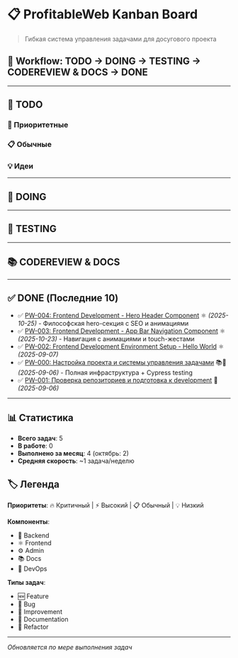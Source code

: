 # 📋 ProfitableWeb Kanban Board

> Гибкая система управления задачами для досугового проекта

## 🔄 Workflow: TODO → DOING → TESTING → CODEREVIEW & DOCS → DONE

---

## 📝 TODO

### 🚀 Приоритетные

<!-- Приоритетные задачи -->

### 📋 Обычные

<!-- Приоритетные задачи -->

### 💡 Идеи

<!-- Идеи для будущей реализации -->

---

## 🔨 DOING

<!-- Задачи в работе -->

---

## 🧪 TESTING

<!-- Задачи на тестировании -->

---

## 📚 CODEREVIEW & DOCS

<!-- Задачи на ревью и документировании -->

---

## ✅ DONE (Последние 10)

- ✅ [PW-004: Frontend Development - Hero Header Component](./2025/10/PW-004__app-hero-header.md) ⚛️ _(2025-10-25)_ - Философская hero-секция с SEO и анимациями
- ✅ [PW-003: Frontend Development - App Bar Navigation Component](./2025/10/PW-003__app-bar.md) ⚛️ _(2025-10-23)_ - Навигация с анимациями и touch-жестами
- ✅ [PW-002: Frontend Development Environment Setup - Hello World](./2025/09/PW-002.md) ⚛️ _(2025-09-07)_
- ✅ [PW-000: Настройка проекта и системы управления задачами](./2025/09/PW-000.md) 📚🔧 _(2025-09-06)_ - Полная инфраструктура + Cypress testing
- ✅ [PW-001: Проверка репозиториев и подготовка к development](./2025/09/PW-001.md) 🔧 _(2025-09-06)_

---

## 📊 Статистика

- **Всего задач**: 5
- **В работе**: 0
- **Выполнено за месяц**: 4 (октябрь: 2)
- **Средняя скорость**: ~1 задача/неделю

## 🏷️ Легенда

**Приоритеты**: 🔥 Критичный | ⚡ Высокий | 📋 Обычный | 💡 Низкий

**Компоненты**:

- 🐍 Backend
- ⚛️ Frontend
- ⚙️ Admin
- 📚 Docs
- 🔧 DevOps

**Типы задач**:

- 🆕 Feature
- 🐛 Bug
- 🔧 Improvement
- 📝 Documentation
- 🧹 Refactor

---

_Обновляется по мере выполнения задач_
